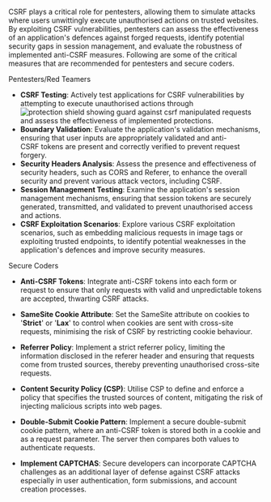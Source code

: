 CSRF plays a critical role for pentesters, allowing them to simulate attacks where users unwittingly execute unauthorised actions on trusted websites. By exploiting CSRF vulnerabilities, pentesters can assess the effectiveness of an application's defences against forged requests, identify potential security gaps in session management, and evaluate the robustness of implemented anti-CSRF measures. Following are some of the critical measures that are recommended for pentesters and secure coders.

Pentesters/Red Teamers

- **CSRF Testing**: Actively test applications for CSRF vulnerabilities by attempting to execute unauthorised actions through![protection shield showing guard against csrf](https://tryhackme-images.s3.amazonaws.com/user-uploads/62a7685ca6e7ce005d3f3afe/room-content/458c17f9e81a4f2779a10ffefbe8caa9.svg) manipulated requests and assess the effectiveness of implemented protections. 
- **Boundary Validation**: Evaluate the application's validation mechanisms, ensuring that user inputs are appropriately validated and anti-CSRF tokens are present and correctly verified to prevent request forgery.
- **Security Headers Analysis**: Assess the presence and effectiveness of security headers, such as CORS and Referer, to enhance the overall security and prevent various attack vectors, including CSRF.
- **Session Management Testing**: Examine the application's session management mechanisms, ensuring that session tokens are securely generated, transmitted, and validated to prevent unauthorised access and actions.
- **CSRF Exploitation Scenarios**: Explore various CSRF exploitation scenarios, such as embedding malicious requests in image tags or exploiting trusted endpoints, to identify potential weaknesses in the application's defences and improve security measures.

Secure Coders

- **Anti-CSRF Tokens**: Integrate anti-CSRF tokens into each form or request to ensure that only requests with valid and unpredictable tokens are accepted, thwarting CSRF attacks. 
    
      
    
- **SameSite Cookie Attribute**: Set the SameSite attribute on cookies to '**Strict**' or '**Lax**' to control when cookies are sent with cross-site requests, minimising the risk of CSRF by restricting cookie behaviour.
- **Referrer Policy**: Implement a strict referrer policy, limiting the information disclosed in the referer header and ensuring that requests come from trusted sources, thereby preventing unauthorised cross-site requests.
- **Content Security Policy (CSP)**: Utilise CSP to define and enforce a policy that specifies the trusted sources of content, mitigating the risk of injecting malicious scripts into web pages.
- **Double-Submit Cookie Pattern**: Implement a secure double-submit cookie pattern, where an anti-CSRF token is stored both in a cookie and as a request parameter. The server then compares both values to authenticate requests.
- **Implement CAPTCHAS**: Secure developers can incorporate CAPTCHA challenges as an additional layer of defense against CSRF attacks especially in user authentication, form submissions, and account creation processes.